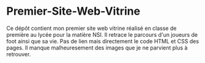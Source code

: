 # Premier-Site-Web-Vitrine
Ce dépôt contient mon premier site web vitrine réalisé en classe de première au lycée pour la matière NSI. 
Il retrace le parcours d'un joueurs de foot ainsi que sa vie. 
Pas de lien mais directement le code HTML et CSS des pages. 
Il manque malheuresement des images que je ne parvient plus à retrouver.
